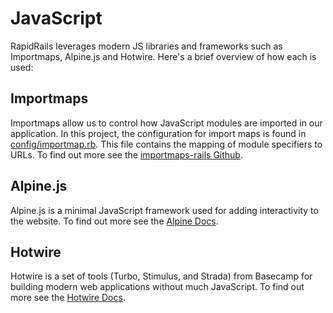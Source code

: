 # JavaScript

RapidRails leverages modern JS libraries and frameworks such as Importmaps, Alpine.js and Hotwire. Here's a brief overview of how each is used:

## Importmaps

Importmaps allow us to control how JavaScript modules are imported in our application. In this project, the configuration for import maps is found in [config/importmap.rb](https://github.com/danielpaul/RapidRails/blob/main/config/importmap.rb). This file contains the mapping of module specifiers to URLs. To find out more see the [importmaps-rails Github](https://github.com/rails/importmap-rails).

## Alpine.js

Alpine.js is a minimal JavaScript framework used for adding interactivity to the website. To find out more see the [Alpine Docs](https://alpinejs.dev/start-here).

## Hotwire

Hotwire is a set of tools (Turbo, Stimulus, and Strada) from Basecamp for building modern web applications without much JavaScript. To find out more see the [Hotwire Docs](https://hotwired.dev/).
